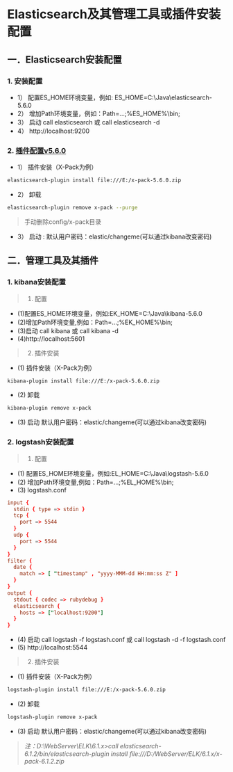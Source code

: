 # Elasticsearch及其管理工具或插件安装配置
## 一．Elasticsearch安装配置
### 1. 安装配置
- 1） 配置ES_HOME环境变量，例如:  ES_HOME=C:\Java\elasticsearch-5.6.0
- 2） 增加Path环境变量，例如：Path=...;%ES_HOME%\bin;
- 3） 启动 call elasticsearch 或 call elasticsearch -d
- 4） http://localhost:9200
### 2. [插件配置v5.6.0](https://artifacts.elastic.co/downloads/packs/x-pack/x-pack-5.6.0.zip)
- 1） 插件安装（X-Pack为例）
```bash
elasticsearch-plugin install file:///E:/x-pack-5.6.0.zip
```
- 2） 卸载
```bash
elasticsearch-plugin remove x-pack --purge
```
> 手动删除config/x-pack目录
- 3） 启动
:   默认用户密码：elastic/changeme(可以通过kibana改变密码)
## 二．管理工具及其插件
### 1. kibana安装配置
>1) 配置
- (1)配置ES_HOME环境变量，例如:EK_HOME=C:\Java\kibana-5.6.0
- (2)增加Path环境变量,例如：Path=...;%EK_HOME%\bin;
- (3)启动 call kibana 或 call kibana -d
- (4)http://localhost:5601
>2) 插件安装
- (1) 插件安装（X-Pack为例）
```bash
kibana-plugin install file:///E:/x-pack-5.6.0.zip
```
- (2) 卸载
```bash
kibana-plugin remove x-pack
```
- (3) 启动
默认用户密码：elastic/changeme(可以通过kibana改变密码)
### 2. logstash安装配置
>1) 配置
- (1) 配置ES_HOME环境变量，例如:EL_HOME=C:\Java\logstash-5.6.0
- (2) 增加Path环境变量,例如：Path=...;%EL_HOME%\bin;
- (3) logstash.conf
```conf
input {
  stdin { type => stdin }
  tcp {
    port => 5544
  }
  udp {
    port => 5544
  }
}
filter {
  date {
    match => [ "timestamp" , "yyyy-MMM-dd HH:mm:ss Z" ]
  }
}
output {
  stdout { codec => rubydebug }
  elasticsearch {
    hosts => ["localhost:9200"]
  }
}
```
- (4) 启动 call logstash -f logstash.conf 或 call logstash -d -f logstash.conf
- (5) http://localhost:5544
>2) 插件安装
- (1) 插件安装（X-Pack为例）
```bash
logstash-plugin install file:///E:/x-pack-5.6.0.zip
```
- (2) 卸载
```bash
logstash-plugin remove x-pack
```
- (3) 启动
默认用户密码：elastic/changeme(可以通过kibana改变密码)

>
>
>*注：D:\WebServer\ELK\6.1.x>call elasticsearch-6.1.2/bin/elasticsearch-plugin install file:///D:/WebServer/ELK/6.1.x/x-pack-6.1.2.zip*
